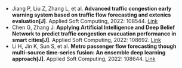 * Jiang P, Liu Z, Zhang L, et al. <b>Advanced traffic congestion early warning system based on traffic flow forecasting and extenics evaluation[J]</b>. Applied Soft Computing, 2022: 108544. [Link](https://www.sciencedirect.com/science/article/pii/S1568494622000746)
* Chen G, Zhang J. <b>Applying Artificial Intelligence and Deep Belief Network to predict traffic congestion evacuation performance in smart cities[J]</b>. Applied Soft Computing, 2022: 108692. [Link](https://www.sciencedirect.com/science/article/pii/S1568494622001569)
* Li H, Jin K, Sun S, et al. <b>Metro passenger flow forecasting though multi-source time-series fusion: An ensemble deep learning approach[J]</b>. Applied Soft Computing, 2022: 108644. [Link](https://www.sciencedirect.com/science/article/pii/S1568494622001284)
